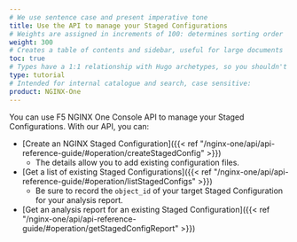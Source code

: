 ```yaml
---
# We use sentence case and present imperative tone
title: Use the API to manage your Staged Configurations
# Weights are assigned in increments of 100: determines sorting order
weight: 300
# Creates a table of contents and sidebar, useful for large documents
toc: true
# Types have a 1:1 relationship with Hugo archetypes, so you shouldn't need to change this
type: tutorial
# Intended for internal catalogue and search, case sensitive:
product: NGINX-One
---
```


You can use F5 NGINX One Console API to manage your Staged Configurations. With our API, you can:

- [Create an NGINX Staged Configuration]({{< ref "/nginx-one/api/api-reference-guide/#operation/createStagedConfig" >}})
  - The details allow you to add existing configuration files.
- [Get a list of existing Staged Configurations]({{< ref "/nginx-one/api/api-reference-guide/#operation/listStagedConfigs" >}})
  - Be sure to record the `object_id` of your target Staged Configuration for your analysis report.
- [Get an analysis report for an existing Staged Configuration]({{< ref "/nginx-one/api/api-reference-guide/#operation/getStagedConfigReport" >}})
